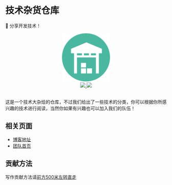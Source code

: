 # 技术杂货仓库
:tiger: 分享开发技术！



<div align="center"> 
    <img src="./favicon.png" width="150px"/>
	<br/>
     <a href="https://github.com/orzbox/our-tech/blob/master/LICENSE">
         <img src="https://img.shields.io/github/license/mashape/apistatus.svg?style=flat-square">
    </a>
     <a href="https://orzbox.github.io/our-tech/">
         <img src="https://img.shields.io/badge/Blog-@our_tech-green.svg?style=flat-square">
    </a>
</div>
<br/>

这是一个技术大杂烩的仓库，不过我们给出了一些技术的分类，你可以根据你所感兴趣的技术进行阅读，当然你如果有兴趣也可以加入我们的队伍！

## 相关页面

* [博客地址](https://orzbox.github.io/our-tech/)
* [团队首页](https://orzbox.github.io)



## 贡献方法

写作贡献方法请[前方500米左转直走](Contributing.md)
